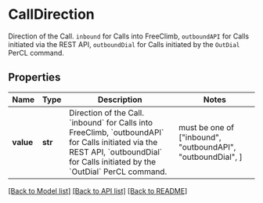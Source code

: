 # CallDirection

Direction of the Call. `inbound` for Calls into FreeClimb, `outboundAPI` for Calls initiated via the REST API,  `outboundDial` for Calls initiated by the `OutDial` PerCL command.
## Properties
Name | Type | Description | Notes
------------ | ------------- | ------------- | -------------
**value** | **str** | Direction of the Call. &#x60;inbound&#x60; for Calls into FreeClimb, &#x60;outboundAPI&#x60; for Calls initiated via the REST API,  &#x60;outboundDial&#x60; for Calls initiated by the &#x60;OutDial&#x60; PerCL command. |  must be one of ["inbound", "outboundAPI", "outboundDial", ]

[[Back to Model list]](../README.md#documentation-for-models) [[Back to API list]](../README.md#documentation-for-api-endpoints) [[Back to README]](../README.md)


